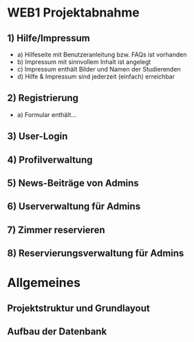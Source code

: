 # WEB1 Projektabnahme

## 1) Hilfe/Impressum

- a) Hilfeseite mit Benutzeranleitung bzw. FAQs ist vorhanden
- b) Impressum mit sinnvollem Inhalt ist angelegt
- c) Impressum enthält Bilder und Namen der Studierenden
- d) Hilfe & Impressum sind jederzeit (einfach) erreichbar

## 2) Registrierung

- a) Formular enthält...

## 3) User-Login

## 4) Profilverwaltung

## 5) News-Beiträge von Admins

## 6) Userverwaltung für Admins

## 7) Zimmer reservieren

## 8) Reservierungsverwaltung für Admins

# Allgemeines

## Projektstruktur und Grundlayout

## Aufbau der Datenbank